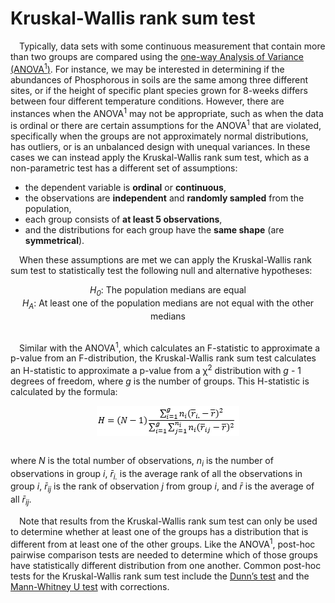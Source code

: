 
# Kruskal-Wallis rank sum test

 Typically, data sets with some continuous measurement that contain more
than two groups are compared using the [one-way Analysis of Variance
(ANOVA<sup>1</sup>)](https://repub.github.io/DLC_statistical_guides/docs/Info/one-way-ANOVA).
For instance, we may be interested in determining if the abundances of
Phosphorous in soils are the same among three different sites, or if the
height of specific plant species grown for 8-weeks differs between four
different temperature conditions. However, there are instances when the
ANOVA<sup>1</sup> may not be appropriate, such as when the data is
ordinal or there are certain assumptions for the ANOVA<sup>1</sup> that
are violated, specifically when the groups are not approximately normal
distributions, has outliers, or is an unbalanced design with unequal
variances. In these cases we can instead apply the Kruskal-Wallis rank
sum test, which as a non-parametric test has a different set of
assumptions:

-   the dependent variable is **ordinal** or **continuous**,
-   the observations are **independent** and **randomly sampled** from
    the population,
-   each group consists of **at least 5 observations**,
-   and the distributions for each group have the **same shape** (are
    **symmetrical**).

 When these assumptions are met we can apply the Kruskal-Wallis rank sum
test to statistically test the following null and alternative
hypotheses:

<center>
<i>H<sub>0</sub></i>: The population medians are equal
</center>
<center>
<i>H<sub>A</sub></i>: At least one of the population medians are not
equal with the other medians
</center>

<br>

 Similar with the ANOVA<sup>1</sup>, which calculates an F-statistic to
approximate a p-value from an F-distribution, the Kruskal-Wallis rank
sum test calculates an H-statistic to approximate a p-value from a
χ<sup>2</sup> distribution with <i>g</i> - 1 degrees of freedom, where
<i>g</i> is the number of groups. This H-statistic is calculated by the
formula:

<center>
<img src="img/Kruskal-Wallis/KW-eq.PNG" style="display: block; margin: auto;" />
</center>

<br>

where <i>N</i> is the total number of observations, <i>n<sub>i</sub></i>
is the number of observations in group <i>i</i>, <i>r̄<sub>i.</sub></i>
is the average rank of all the observations in group <i>i</i>,
<i>r̄<sub>ij</sub></i> is the rank of observation <i>j</i> from group
<i>i</i>, and <i>r̄</i> is the average of all <i>r̄<sub>ij</sub></i>.

 Note that results from the Kruskal-Wallis rank sum test can only be
used to determine whether at least one of the groups has a distribution
that is different from at least one of the other groups. Like the
ANOVA<sup>1</sup>, post-hoc pairwise comparison tests are needed to
determine which of those groups have statistically different
distribution from one another. Common post-hoc tests for the
Kruskal-Wallis rank sum test include the [Dunn’s test]() and the
[Mann-Whitney U
test](https://repub.github.io/DLC_statistical_guides/docs/Info/Mann-Whitney-Wilcoxon)
with corrections.
